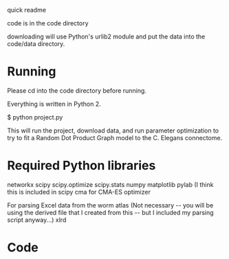 quick readme

code is in the code directory

downloading will use Python's urlib2 module and put the data into the code/data
directory.

Running
========
Please cd into the code directory before running.

Everything is written in Python 2.

$ python project.py

This will run the project, download data, and run parameter optimization to try
to fit a Random Dot Product Graph model to the C. Elegans connectome.

Required Python libraries
==================

networkx
scipy
scipy.optimize
scipy.stats
numpy
matplotlib
pylab (I think this is included in scipy
cma for CMA-ES optimizer

For parsing Excel data from the worm atlas (Not necessary -- you will be using
the derived file that I created from this -- but I included my parsing script 
anyway...)
xlrd

Code
=======

